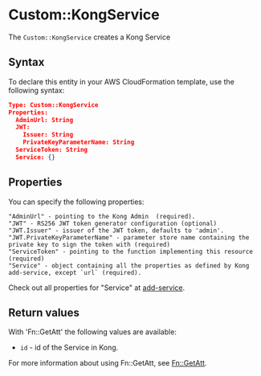 # Custom::KongService
The `Custom::KongService` creates a Kong Service

## Syntax
To declare this entity in your AWS CloudFormation template, use the following syntax:

```json
Type: Custom::KongService
Properties:
  AdminUrl: String
  JWT:
    Issuer: String
    PrivateKeyParameterName: String
  ServiceToken: String
  Service: {}
```

## Properties
You can specify the following properties:

    "AdminUrl" - pointing to the Kong Admin  (required).
    "JWT" - RS256 JWT token generator configuration (optional)
    "JWT.Issuer" - issuer of the JWT token, defaults to 'admin'.
    "JWT.PrivateKeyParameterName" - parameter store name containing the private key to sign the token with (required)
    "ServiceToken" - pointing to the function implementing this resource (required)
    "Service" - object containing all the properties as defined by Kong add-service, except `url` (required).

Check out all properties for "Service" at [add-service](https://getkong.org/docs/1.1.x/admin-api/#add-service).

## Return values
With 'Fn::GetAtt' the following values are available:

- `id` - id of the Service in Kong.

For more information about using Fn::GetAtt, see [Fn::GetAtt](http://docs.aws.amazon.com/AWSCloudFormation/latest/UserGuide/intrinsic-function-reference-getatt.html).
